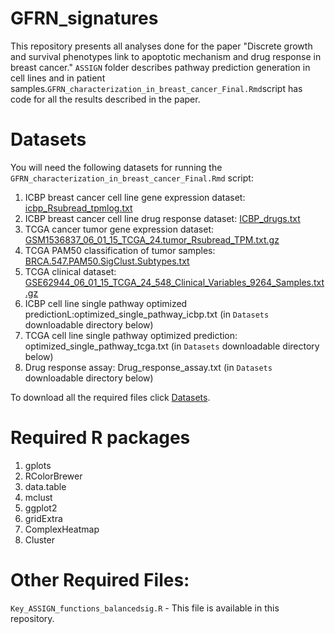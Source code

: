 # GFRN_signatures

This repository presents all analyses done for the paper "Discrete growth and survival phenotypes link to apoptotic mechanism and drug response in breast cancer." `ASSIGN` folder describes pathway prediction generation in cell lines and in patient samples.`GFRN_characterization_in_breast_cancer_Final.Rmd`script has code for all the results described in the paper. 

# Datasets

You will need the following datasets for running the `GFRN_characterization_in_breast_cancer_Final.Rmd` script:

1. ICBP breast cancer cell line gene expression dataset: [icbp_Rsubread_tpmlog.txt](https://www.dropbox.com/sh/moyt4evz0cowbl1/AACZKh5uti9Lsc4xv2dYhRgNa?dl=0)
2. ICBP breast cancer cell line drug response dataset: [ICBP_drugs.txt](https://static-content.springer.com/esm/art%3A10.1186%2Fs13059-015-0658-5/MediaObjects/13059_2015_658_MOESM2_ESM.xlsx)
3. TCGA cancer tumor gene expression dataset: [GSM1536837_06_01_15_TCGA_24.tumor_Rsubread_TPM.txt.gz](http://www.ncbi.nlm.nih.gov/geo/download/?acc=GSM1536837&format=file&file=GSM1536837%5F06%5F01%5F15%5FTCGA%5F24%2Etumor%5FRsubread%5FTPM%2Etxt%2Egz)
4. TCGA PAM50 classification of tumor samples: [BRCA.547.PAM50.SigClust.Subtypes.txt](https://tcga-data.nci.nih.gov/docs/publications/brca_2012/BRCA.547.PAM50.SigClust.Subtypes.txt)
5. TCGA clinical dataset: [GSE62944_06_01_15_TCGA_24_548_Clinical_Variables_9264_Samples.txt.gz](http://www.ncbi.nlm.nih.gov/geo/download/?acc=GSE62944&format=file&file=GSE62944%5F06%5F01%5F15%5FTCGA%5F24%5F548%5FClinical%5FVariables%5F9264%5FSamples%2Etxt%2Egz) 
6. ICBP cell line single pathway optimized predictionL:optimized_single_pathway_icbp.txt (in `Datasets` downloadable directory below)
7. TCGA cell line single pathway optimized prediction: optimized_single_pathway_tcga.txt (in `Datasets` downloadable directory below)
8. Drug response assay: Drug_response_assay.txt (in `Datasets` downloadable directory below) 

To download all the required files click [Datasets](https://www.dropbox.com/sh/ltfubdiodti5yx0/AAAuVRh34mOOQYq7s7jF6IQJa?dl=0).

# Required R packages
1. gplots
2. RColorBrewer
3. data.table
4. mclust
5. ggplot2
6. gridExtra
7. ComplexHeatmap
8. Cluster

# Other Required Files:
`Key_ASSIGN_functions_balancedsig.R` - This file is available in this repository.
